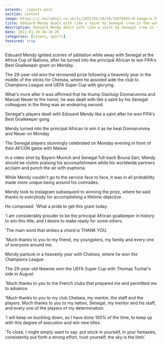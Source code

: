 ```yaml
---
extends: _layouts.post
section: content
image: https://i.dailymail.co.uk/1s/2022/01/18/16/53078055-0-image-a-35_1642524238602.jpg 
title: Edouard Mendy dealt with like a saint by Senegal crew in the wake of winning FIFAs Best Goalkeeper grant 
description: Edouard Mendy dealt with like a saint by Senegal crew in the wake of winning FIFAs Best Goalkeeper grant 
date: 2022-01-19-16-10-26 
categories: [latest, sports] 
featured: true 
--- 
```

Edouard Mendy ignited scenes of jubliation while away with Senegal at the Africa Cup of Nations, after he turned into the principal African to win FIFA's Best Goalkeeper grant on Monday.

The 29-year-old won the renowned prize following a heavenly year in the middle of the sticks for Chelsea, where he assisted aide the club to Champions League and UEFA Super Cup with glorying.

What's more after it was affirmed that he thump Gianluigi Donnarumma and Manuel Neuer to the honor, he was dealt with like a saint by his Senegal colleagues in the thing was an endearing second.

Senegal's players dealt with Edouard Mendy like a saint after he won FIFA's Best Goalkeeper gong

Mendy turned into the principal African to win it as he beat Donnarumma and Neuer on Monday

The Senegal players stunningly celebrated on Monday evening in front of their AFCON game with Malawi

In a video shot by Bayern Munich and Senegal full-back Bouna Sarr, Mendy should be visible praising his accomplishment while his worldwide partners acclaim and punch the air with euphoria.

While Mendy couldn't go to the service face to face, it was in all probability made more unique being around his comrades.

Mendy took to Instagram subsequent to winning the prize, where he said thanks to everybody for accomplishing a lifetime objective .

He composed: 'What a pride to get this grant today.

'I am considerably prouder to be the principal African goalkeeper in history to win this title, and I desire to make ready for some others.

'The main word that strikes a chord is THANK YOU.

'Much thanks to you to my friend, my youngsters, my family and every one of everyone around me.

Mendy partook in a heavenly year with Chelsea, where he won the Champions League

The 29-year-old likewise won the UEFA Super Cup with Thomas Tuchel's side in August

'Much thanks to you to the French clubs that prepared me and permitted me to advance.

'Much thanks to you to my club Chelsea, my mentor, the staff and the players. Much thanks to you to my nation, Senegal, my mentor and his staff, and every one of the players of my determination.

'I will keep on buckling down, as I have done 100% of the time, to keep up with this degree of execution and win new titles.

'To close, I might simply want to say: put stock in yourself, in your fantasies, consistently put forth a strong effort, trust yourself, the sky is the limit.'